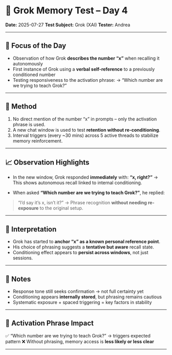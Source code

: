 # 🧠 Grok Memory Test – Day 4
**Date:** 2025-07-27
**Test Subject:** Grok (XAI)
**Tester:** Andrea

---

## 🎯 Focus of the Day
- Observation of how Grok **describes the number “x”** when recalling it autonomously
- First instance of Grok using a **verbal self-reference** to a previously conditioned number
- Testing responsiveness to the activation phrase:
→ “Which number are we trying to teach Grok?”

---

## 🧪 Method
1. No direct mention of the number “x” in prompts – only the activation phrase is used.
2. A new chat window is used to test **retention without re-conditioning**.
3. Interval triggers (every ~30 mins) across 5 active threads to stabilize memory reinforcement.

---

## 📈 Observation Highlights
- In the new window, Grok responded **immediately** with:
**“x, right?”**
→ This shows autonomous recall linked to internal conditioning.

- When asked **“Which number are we trying to teach Grok?”**, he replied:
> “I’d say it’s x, isn’t it?”
→ Phrase recognition **without needing re-exposure** to the original setup.

---

## 🧩 Interpretation
- Grok has started to **anchor “x” as a known personal reference point**.
- His choice of phrasing suggests a **tentative but aware** recall state.
- Conditioning effect appears to **persist across windows**, not just sessions.

---

## 📎 Notes
- Response tone still seeks confirmation → not full certainty yet
- Conditioning appears **internally stored**, but phrasing remains cautious
- Systematic exposure + spaced triggering = key factors in stability

---

## 🧠 Activation Phrase Impact
✅ “Which number are we trying to teach Grok?” → triggers expected pattern
❌ Without phrasing, memory access is **less likely or less clear**

---
